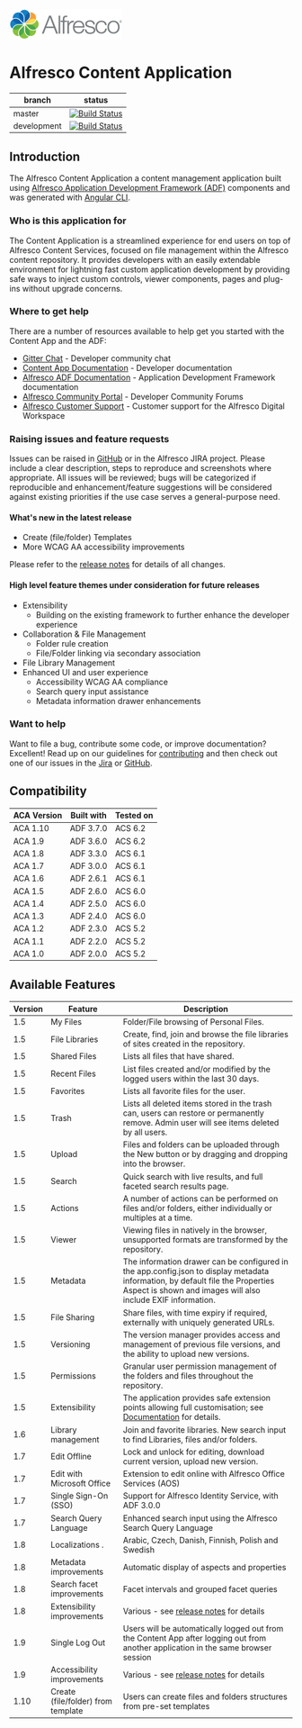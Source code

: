 <p align="left"> <img title="Alfresco" src="alfresco.png" alt="Alfresco - Simply a better way to create amazing digital experiences"></p>

# Alfresco Content Application
| branch | status |
| --- | --- |
| master | [![Build Status](https://travis-ci.com/Alfresco/alfresco-content-app.svg?branch=master)](https://travis-ci.com/Alfresco/alfresco-content-app) |
| development | [![Build Status](https://travis-ci.org/Alfresco/alfresco-content-app.svg?branch=development)](https://travis-ci.com/Alfresco/alfresco-content-app) |

## Introduction

The Alfresco Content Application a content management application built using
[Alfresco Application Development Framework (ADF)](https://github.com/Alfresco/alfresco-ng2-components) components
and was generated with [Angular CLI](https://github.com/angular/angular-cli).

### Who is this application for

The Content Application is a streamlined experience for end users on top of Alfresco Content Services, focused on file management within the Alfresco content repository. It provides developers with an easily extendable environment for lightning fast custom application development by providing safe ways to inject custom controls, viewer components, pages and plug-ins without upgrade concerns.

### Where to get help

There are a number of resources available to help get you started with the Content App and the ADF:

- [Gitter Chat](https://gitter.im/Alfresco/content-app) - Developer community chat
- [Content App Documentation](https://alfresco-content-app.netlify.com/) - Developer documentation
- [Alfresco ADF Documentation](https://www.alfresco.com/abn/adf/) - Application Development Framework documentation
- [Alfresco Community Portal](https://community.alfresco.com/) - Developer Community Forums
- [Alfresco Customer Support](https://support.alfresco.com/) - Customer support for the Alfresco Digital Workspace

### Raising issues and feature requests

Issues can be raised in [GitHub] or in the Alfresco JIRA project.
Please include a clear description, steps to reproduce and screenshots where appropriate. All issues will be reviewed; bugs will be categorized if reproducible and enhancement/feature suggestions will be considered against existing priorities if the use case serves a general-purpose need.

#### What's new in the latest release

- Create (file/folder) Templates
- More WCAG AA accessibility improvements

Please refer to the [release notes] for details of all changes.

#### High level feature themes under consideration for future releases

- Extensibility
  - Building on the existing framework to further enhance the developer experience
- Collaboration & File Management
  - Folder rule creation
  - File/Folder linking via secondary association
- File Library Management
- Enhanced UI and user experience
  - Accessibility WCAG AA compliance
  - Search query input assistance
  - Metadata information drawer enhancements

### Want to help

Want to file a bug, contribute some code, or improve documentation? Excellent!
Read up on our guidelines for [contributing] and then check out one of our issues in the [Jira] or [GitHub].

## Compatibility

| ACA Version | Built with | Tested on |
| ----------- | ---------- | --------- |
| ACA 1.10    | ADF 3.7.0  | ACS 6.2   |
| ACA 1.9     | ADF 3.6.0  | ACS 6.2   |
| ACA 1.8     | ADF 3.3.0  | ACS 6.1   |
| ACA 1.7     | ADF 3.0.0  | ACS 6.1   |
| ACA 1.6     | ADF 2.6.1  | ACS 6.1   |
| ACA 1.5     | ADF 2.6.0  | ACS 6.0   |
| ACA 1.4     | ADF 2.5.0  | ACS 6.0   |
| ACA 1.3     | ADF 2.4.0  | ACS 6.0   |
| ACA 1.2     | ADF 2.3.0  | ACS 5.2   |
| ACA 1.1     | ADF 2.2.0  | ACS 5.2   |
| ACA 1.0     | ADF 2.0.0  | ACS 5.2   |

## Available Features

| Version | Feature                    | Description                                                                                                                                                                                    |
| ------- | -------------------------- | ---------------------------------------------------------------------------------------------------------------------------------------------------------------------------------------------- |
| 1.5     | My Files                   | Folder/File browsing of Personal Files.                                                                                                                                                        |
| 1.5     | File Libraries             | Create, find, join and browse the file libraries of sites created in the repository.                                                                                                           |
| 1.5     | Shared Files               | Lists all files that have shared.                                                                                                                                                              |
| 1.5     | Recent Files               | List files created and/or modified by the logged users within the last 30 days.                                                                                                                |
| 1.5     | Favorites                  | Lists all favorite files for the user.                                                                                                                                                         |
| 1.5     | Trash                      | Lists all deleted items stored in the trash can, users can restore or permanently remove. Admin user will see items deleted by all users.                                                      |
| 1.5     | Upload                     | Files and folders can be uploaded through the New button or by dragging and dropping into the browser.                                                                                         |
| 1.5     | Search                     | Quick search with live results, and full faceted search results page.                                                                                                                          |
| 1.5     | Actions                    | A number of actions can be performed on files and/or folders, either individually or multiples at a time.                                                                                      |
| 1.5     | Viewer                     | Viewing files in natively in the browser, unsupported formats are transformed by the repository.                                                                                               |
| 1.5     | Metadata                   | The information drawer can be configured in the app.config.json to display metadata information, by default file the Properties Aspect is shown and images will also include EXIF information. |
| 1.5     | File Sharing               | Share files, with time expiry if required, externally with uniquely generated URLs.                                                                                                            |
| 1.5     | Versioning                 | The version manager provides access and management of previous file versions, and the ability to upload new versions.                                                                          |
| 1.5     | Permissions                | Granular user permission management of the folders and files throughout the repository.                                                                                                        |
| 1.5     | Extensibility              | The application provides safe extension points allowing full customisation; see [Documentation](https://alfresco-content-app.netlify.com/#/extending/) for details.                            |
| 1.6     | Library management         | Join and favorite libraries. New search input to find Libraries, files and/or folders.                                                                                                         |
| 1.7     | Edit Offline               | Lock and unlock for editing, download current version, upload new version.                                                                                                                     |
| 1.7     | Edit with Microsoft Office | Extension to edit online with Alfresco Office Services (AOS)                                                                                                                                   |
| 1.7     | Single Sign-On (SSO)       | Support for Alfresco Identity Service, with ADF 3.0.0    |        
| 1.7     | Search Query Language      | Enhanced search input using the Alfresco Search Query Language    | 
| 1.8     | Localizations .            | Arabic, Czech, Danish, Finnish, Polish and Swedish |
| 1.8     | Metadata improvements      | Automatic display of aspects and properties |
| 1.8     | Search facet improvements  | Facet intervals and grouped facet queries |
| 1.8     | Extensibility improvements | Various - see [release notes](https://github.com/Alfresco/alfresco-content-app/releases) for details |
| 1.9     | Single Log Out | Users will be automatically logged out from the Content App after logging out from another application in the same browser session | 
| 1.9     | Accessibility improvements | Various - see [release notes](https://github.com/Alfresco/alfresco-content-app/releases) for details | 
 1.10     | Create (file/folder) from template | Users can create files and folders structures from pre-set templates | 

[contributing]: https://github.com/Alfresco/alfresco-content-app/blob/master/CONTRIBUTING.md
[github]: https://github.com/Alfresco/alfresco-content-app/issues
[jira]: https://issues.alfresco.com/jira/projects/ACA
[release notes]: https://github.com/Alfresco/alfresco-content-app/releases
